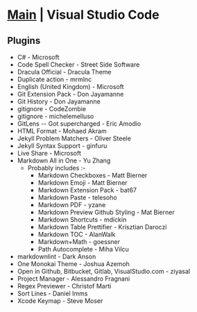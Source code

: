 # [Main](README.md) | Visual Studio Code

## Plugins

- C# - Microsoft
- Code Spell Checker - Street Side Software
- Dracula Official - Dracula Theme
- Duplicate action - mrmlnc
- English (United Kingdom) - Microsoft
- Git Extension Pack - Don Jayamanne
- Git History - Don Jayamanne
- gitignore - CodeZombie
- gitignore - michelemelluso
- GitLens -- Got supercharged - Eric Amodio
- HTML Format - Mohaed Akram
- Jekyll Problem Matchers - Oliver Steele
- Jekyll Syntax Support - ginfuru
- Live Share - Microsoft
- Markdown All in One - Yu Zhang
  - Probably includes :-
    - Markdown Checkboxes - Matt Bierner
    - Markdown Emoji - Matt Bierner
    - Markdown Extension Pack - bat67
    - Markdown Paste - telesoho
    - Markdown PDF - yzane
    - Markdown Preview Github Styling - Mat Bierner
    - Markdown Shortcuts - mdickin
    - Markdown Table Prettifier - Krisztian Daroczi
    - Markdown TOC - AlanWalk
    - Markdown+Math - goessner
    - Path Autocomplete - Miha Vilcu
- markdownlint - Dark Anson
- One Monokai Theme - Joshua Azemoh
- Open in Github, Bitbucket, Gitlab, VisualStudio.com - ziyasal
- Project Manager - Alessandro Fragnani
- Regex Previewer - Christof Marti
- Sort Lines - Daniel Imms
- Xcode Keymap - Steve Moser
